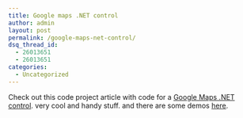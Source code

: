 ```yaml
---
title: Google maps .NET control
author: admin
layout: post
permalink: /google-maps-net-control/
dsq_thread_id:
  - 26013651
  - 26013651
categories:
  - Uncategorized
---
```

Check out this code project article with code for a [Google Maps .NET control][1]. very cool and handy stuff. and there are some demos [here][2].

 [1]: http://www.codeproject.com/useritems/LatLaysFlat-Part1.asp
 [2]: http://www.sctc.state.co.us/dev/GoogleMaps/
